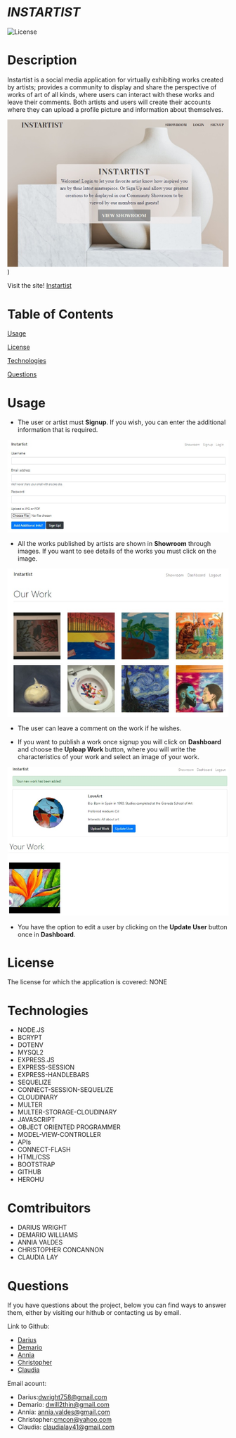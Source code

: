 # *INSTARTIST*


![License](https://img.shields.io/badge/License-NONE-grenn.svg)
  

# Description

Instartist is a social media application for virtually exhibiting works created by artists; provides a community to display and share the perspective of works of art of all kinds, where users can interact with these works and leave their comments. Both artists and users will create their accounts where they can upload a profile picture and information about themselves.


 ![Homepage](./public/images/home-page.jpg))

 Visit the site! [Instartist](https://instartist.herokuapp.com/)


# Table of Contents


[Usage](#Usage)

[License](#License)

[Technologies](#Technologies)

[Questions](#Questions)

 

# Usage 
 - The user or artist must **Signup**. If you wish, you can enter the additional information that is required.

  ![form by signup](./public/images/signup.jpg)

 
- All the works published by artists are shown in **Showroom** through images. If you want to see details of the works you must click on the image.

![show all the works](./public/images/showroom.jpg)

- The user can leave a comment on the work if he wishes.

- If you want to publish a work once signup you will click on **Dashboard** and choose the **Uploap Work** button, where you will write the characteristics of your work and select an image of your work.

![upload a work](./public/images/upload-work.jpg)


- You have the option to edit a user by clicking on the **Update User** button once in **Dashboard**.


# License
The license for which the application is covered:
NONE 

# Technologies 
 
- NODE.JS
- BCRYPT
- DOTENV
- MYSQL2
- EXPRESS.JS
- EXPRESS-SESSION
- EXPRESS-HANDLEBARS
- SEQUELIZE
- CONNECT-SESSION-SEQUELIZE
- CLOUDINARY
- MULTER
- MULTER-STORAGE-CLOUDINARY
- JAVASCRIPT
- OBJECT ORIENTED PROGRAMMER
- MODEL-VIEW-CONTROLLER
- APIs
- CONNECT-FLASH
- HTML/CSS
- BOOTSTRAP	
- GITHUB
- HEROHU

    
# Comtribuitors
- DARIUS WRIGHT
- DEMARIO WILLIAMS
- ANNIA VALDES	
- CHRISTOPHER CONCANNON
- CLAUDIA LAY


# Questions

  If you have questions about the project, below you can find ways to answer them, either by visiting our hithub or contacting us by email.
  
  Link to  Github:
  - [Darius](https://github.com/DariusJWright)
  - [Demario](https://github.com/DWill1440)
  - [Annia](https://github.com/avdiaz)
  - [Christopher](https://github.com/christopherConcannon)
  - [Claudia](https://github.com/layc41)

 
  Email acount:
- Darius:[dwright758@gmail.com](mailto:dwright758@gmail.com)
- Demario: [dwill2thin@gmail.com](mailto:dwill2thin@gmail.com)
- Annia: [annia.valdes@gmail.com](mailto:annia.valdes@gmail.com)
- Christopher:[cmcon@yahoo.com](mailto:cmcon@yahoo.com)
- Claudia: [claudialay41@gmail.com](mailto:claudialay41@gmail.com)

